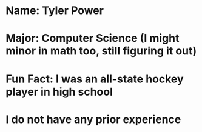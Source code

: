 # Name: Tyler Power
# Major: Computer Science (I might minor in math too, still figuring it out)
# Fun Fact: I was an all-state hockey player in high school
# I do not have any prior experience
